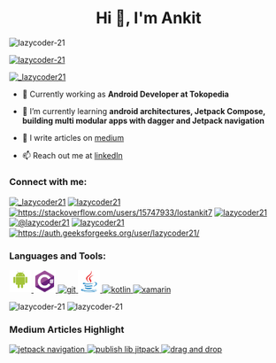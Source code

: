 <h1 align="center">Hi 👋, I'm Ankit</h1>
<p align="left"> <img src="https://komarev.com/ghpvc/?username=lazycoder-21&label=Profile%20views&color=0e75b6&style=flat" alt="lazycoder-21" /> </p>

<p align="left"> <a href="https://github.com/ryo-ma/github-profile-trophy"><img src="https://github-profile-trophy.vercel.app/?username=lazycoder-21" alt="lazycoder-21" /></a> </p>

<p align="left"> <a href="https://twitter.com/_lazycoder21" target="blank"><img src="https://img.shields.io/twitter/follow/_lazycoder21?logo=twitter&style=for-the-badge" alt="_lazycoder21" /></a> </p>

- 🔭 Currently working as **Android Developer at Tokopedia**

- 🌱 I’m currently learning **android architectures, Jetpack Compose, building multi modular apps with dagger and Jetpack navigation**

- 📝 I write articles on [medium](https://medium.com/@lazycoder21)

- 📫 Reach out me at [linkedIn](https://www.linkedin.com/in/lazycoder21/)

<h3 align="left">Connect with me:</h3>
<p align="left">
<a href="https://twitter.com/_lazycoder21" target="blank"><img align="center" src="https://raw.githubusercontent.com/rahuldkjain/github-profile-readme-generator/master/src/images/icons/Social/twitter.svg" alt="_lazycoder21" height="30" width="40" /></a>
<a href="https://www.linkedin.com/in/lazycoder21/" target="blank"><img align="center" src="https://raw.githubusercontent.com/rahuldkjain/github-profile-readme-generator/master/src/images/icons/Social/linked-in-alt.svg" alt="lazycoder21" height="30" width="40" /></a>
<a href="https://stackoverflow.com/users/15747933/lostankit7" target="blank"><img align="center" src="https://raw.githubusercontent.com/rahuldkjain/github-profile-readme-generator/master/src/images/icons/Social/stack-overflow.svg" alt="https://stackoverflow.com/users/15747933/lostankit7" height="30" width="40" /></a>
<a href="https://instagram.com/lazycoder21" target="blank"><img align="center" src="https://raw.githubusercontent.com/rahuldkjain/github-profile-readme-generator/master/src/images/icons/Social/instagram.svg" alt="lazycoder21" height="30" width="40" /></a>
<a href="https://medium.com/@lazycoder21" target="blank"><img align="center" src="https://raw.githubusercontent.com/rahuldkjain/github-profile-readme-generator/master/src/images/icons/Social/medium.svg" alt="@lazycoder21" height="30" width="40" /></a>
<a href="https://www.leetcode.com/lazycoder21" target="blank"><img align="center" src="https://raw.githubusercontent.com/rahuldkjain/github-profile-readme-generator/master/src/images/icons/Social/leet-code.svg" alt="lazycoder21" height="30" width="40" /></a>
<a href="https://auth.geeksforgeeks.org/user/https://auth.geeksforgeeks.org/user/lazycoder21/" target="blank"><img align="center" src="https://raw.githubusercontent.com/rahuldkjain/github-profile-readme-generator/master/src/images/icons/Social/geeks-for-geeks.svg" alt="https://auth.geeksforgeeks.org/user/lazycoder21/" height="30" width="40" /></a>
</p>

<h3 align="left">Languages and Tools:</h3>
<p align="left"> <a href="https://developer.android.com" target="_blank" rel="noreferrer"> <img src="https://raw.githubusercontent.com/devicons/devicon/master/icons/android/android-original-wordmark.svg" alt="android" width="40" height="40"/> </a> <a href="https://www.w3schools.com/cs/" target="_blank" rel="noreferrer"> <img src="https://raw.githubusercontent.com/devicons/devicon/master/icons/csharp/csharp-original.svg" alt="csharp" width="40" height="40"/> </a> <a href="https://git-scm.com/" target="_blank" rel="noreferrer"> <img src="https://www.vectorlogo.zone/logos/git-scm/git-scm-icon.svg" alt="git" width="40" height="40"/> </a> <a href="https://www.java.com" target="_blank" rel="noreferrer"> <img src="https://raw.githubusercontent.com/devicons/devicon/master/icons/java/java-original.svg" alt="java" width="40" height="40"/> </a> <a href="https://kotlinlang.org" target="_blank" rel="noreferrer"> <img src="https://www.vectorlogo.zone/logos/kotlinlang/kotlinlang-icon.svg" alt="kotlin" width="40" height="40"/> </a> <a href="https://dotnet.microsoft.com/apps/xamarin" target="_blank" rel="noreferrer"> <img src="https://raw.githubusercontent.com/detain/svg-logos/780f25886640cef088af994181646db2f6b1a3f8/svg/xamarin.svg" alt="xamarin" width="40" height="40"/> </a> </p>

<p float="left">
<img width = 350" height="300" src="https://github-readme-stats.vercel.app/api/top-langs?username=lazycoder-21&show_icons=true&locale=en&layout=compact" alt="lazycoder-21" />
<img width = "400" height="300" src="https://github-readme-stats.vercel.app/api?username=lazycoder-21&show_icons=true&locale=en" alt="lazycoder-21" />
</p>

<h3 align="left">Medium Articles Highlight</h3>
<a target="_blank" href="https://github-readme-medium-recent-article.vercel.app/medium/@lazycoder21/0"><img src="https://github-readme-medium-recent-article.vercel.app/medium/@lazycoder21/0" alt="jetpack navigation"> 
<a target="_blank" href="https://github-readme-medium-recent-article.vercel.app/medium/@lazycoder21/2"><img src="https://github-readme-medium-recent-article.vercel.app/medium/@lazycoder21/2" alt="publish lib jitpack"> 
<a target="_blank" href="https://github-readme-medium-recent-article.vercel.app/medium/@lazycoder21/4"><img src="https://github-readme-medium-recent-article.vercel.app/medium/@lazycoder21/4" alt="drag and drop"> 
<!--<a target="_blank" href="https://github-readme-medium-recent-article.vercel.app/medium/@lazycoder21/5"><img src="https://github-readme-medium-recent-article.vercel.app/medium/@lazycoder21/5" alt="sticky header"> -->

